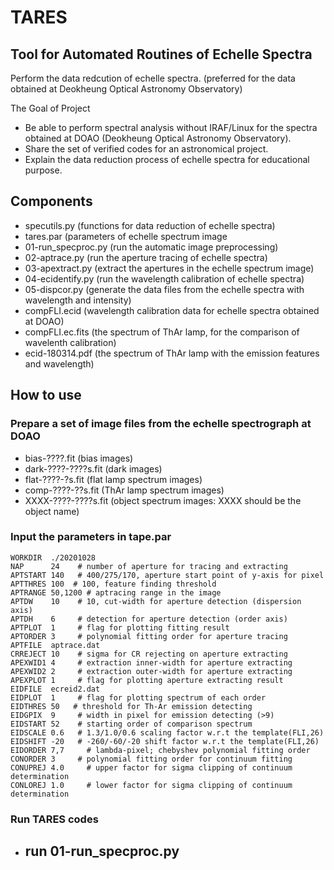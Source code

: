 # TARES
## Tool for Automated Routines of Echelle Spectra

Perform the data redcution of echelle spectra. (preferred for the data obtained at Deokheung Optical Astronomy Observatory)

The Goal of Project
 - Be able to perform spectral analysis without IRAF/Linux for the spectra obtained at DOAO (Deokheung Optical Astronomy Observatory).
 - Share the set of verified codes for an astronomical project.
 - Explain the data reduction process of echelle spectra for educational purpose.

## Components
 - specutils.py (functions for data reduction of echelle spectra)
 - tares.par (parameters of echelle spectrum image  
 - 01-run_specproc.py (run the automatic image preprocessing)
 - 02-aptrace.py (run the aperture tracing of echelle spectra)
 - 03-apextract.py (extract the apertures in the echelle spectrum image) 
 - 04-ecidentify.py (run the wavelength calibration of echelle spectra)
 - 05-dispcor.py (generate the data files from the echelle spectra with wavelength and intensity) 
 - compFLI.ecid (wavelength calibration data for echelle spectra obtained at DOAO)
 - compFLI.ec.fits (the spectrum of ThAr lamp, for the comparison of wavelenth calibration)
 - ecid-180314.pdf (the spectrum of ThAr lamp with the emission features and wavelength)

## How to use

### Prepare a set of image files from the echelle spectrograph at DOAO
 - bias-????.fit (bias images)
 - dark-????-????s.fit (dark images)
 - flat-????-?s.fit (flat lamp spectrum images)
 - comp-????-??s.fit (ThAr lamp spectrum images)
 - XXXX-????-????s.fit (object spectrum images: XXXX should be the object name)

### Input the parameters in tape.par 
```    
WORKDIR  ./20201028
NAP      24    # number of aperture for tracing and extracting  
APTSTART 140   # 400/275/170, aperture start point of y-axis for pixel
APTTHRES 100  # 100, feature finding threshold 
APTRANGE 50,1200 # aptracing range in the image 
APTDW    10    # 10, cut-width for aperture detection (dispersion axis)
APTDH    6     # detection for aperture detection (order axis) 
APTPLOT  1     # flag for plotting fitting result
APTORDER 3     # polynomial fitting order for aperture tracing 
APTFILE  aptrace.dat
CRREJECT 10    # sigma for CR rejecting on aperture extracting 
APEXWID1 4     # extraction inner-width for aperture extracting 
APEXWID2 2     # extraction outer-width for aperture extracting 
APEXPLOT 1     # flag for plotting aperture extracting result
EIDFILE  ecreid2.dat
EIDPLOT  1     # flag for plotting spectrum of each order 
EIDTHRES 50   # threshold for Th-Ar emission detecting 
EIDGPIX  9     # width in pixel for emission detecting (>9)
EIDSTART 52    # starting order of comparison spectrum
EIDSCALE 0.6   # 1.3/1.0/0.6 scaling factor w.r.t the template(FLI,26)
EIDSHIFT -20   # -260/-60/-20 shift factor w.r.t the template(FLI,26)
EIDORDER 7,7     # lambda-pixel; chebyshev polynomial fitting order 
CONORDER 3     # polynomial fitting order for continuum fitting 
CONUPREJ 4.0     # upper factor for sigma clipping of continuum determination
CONLOREJ 1.0     # lower factor for sigma clipping of continuum determination
```

### Run TARES codes

 - run 01-run_specproc.py 
   - 

